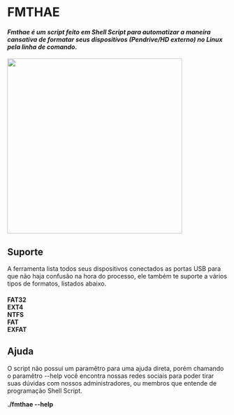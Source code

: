 # FMTHAE
<h4><i>Fmthae é um script feito em Shell Script para automatizar a maneira cansativa de formatar seus dispositivos (Pendrive/HD externo) no Linux pela linha de comando.</i></h4>
<img src="https://user-images.githubusercontent.com/20159378/50998972-db513f00-1507-11e9-8b0b-ca440cfb0ec5.png" height="400" widht="400">
<h2>Suporte</h2>
A ferramenta lista todos seus dispositivos conectados as portas USB para que não haja confusão na hora do processo, ele também te suporte a vários tipos de formatos, listados abaixo.
<h4>FAT32 <br>
EXT4<br>
NTFS<br>
FAT<br>
EXFAT</h4>
<h2>Ajuda</h2>
O script não possui um paramêtro para uma ajuda direta, porém chamando o paramêtro --help você encontra nossas redes sociais para poder tirar suas dúvidas com nossos administradores, ou membros que entende de programação Shell Script.

<b>./fmthae --help</b>

